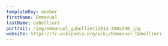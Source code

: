 ```yaml
---
templateKey: member
firstName: Emmanuel
lastName: Gabellieri
portrait: /img/emmanuel_gabellieri2014-340x340.jpg
website: https://fr.wikipedia.org/wiki/Emmanuel_Gabellieri
---
```

